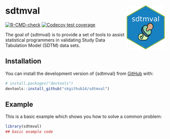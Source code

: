 
<!-- README.md is generated from README.Rmd. Please edit that file -->

# sdtmval <a href="https://skgithub14.github.io/sdtmval/"><img src="man/figures/logo.png" align="right" height="139" alt="sdtmval website" /></a>

<!-- badges: start -->

[![R-CMD-check](https://github.com/skgithub14/sdtmval/actions/workflows/R-CMD-check.yaml/badge.svg)](https://github.com/skgithub14/sdtmval/actions/workflows/R-CMD-check.yaml)
[![Codecov test
coverage](https://codecov.io/gh/skgithub14/sdtmval/branch/master/graph/badge.svg)](https://app.codecov.io/gh/skgithub14/sdtmval?branch=master)
<!-- badges: end -->

The goal of {sdtmval} is to provide a set of tools to assist statistical
programmers in validating Study Data Tabulation Model (SDTM) data sets.

## Installation

You can install the development version of {sdtmval} from
[GitHub](https://github.com/) with:

``` r
# install.packages("devtools")
devtools::install_github("skgithub14/sdtmval")
```

## Example

This is a basic example which shows you how to solve a common problem:

``` r
library(sdtmval)
## basic example code
```
